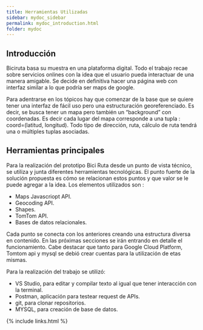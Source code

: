 ```yaml
---
title: Herramientas Utilizadas
sidebar: mydoc_sidebar
permalink: mydoc_introduction.html
folder: mydoc
---
```


## Introducción
Biciruta basa su muestra en una plataforma digital. Todo el trabajo recae sobre servicios onlines con la idea que el usuario pueda interactuar de una manera amigable. Se decide en definitiva hacer una página web con interfaz similar a lo que podría ser maps de google.

Para adentrarse en los tópicos hay que comenzar de la base que se quiere tener una interfaz de fácil uso pero una estructuración georeferenciado. Es decir, se busca tener un mapa pero también un “background” con coordenadas. Es decir cada lugar del mapa corresponde a una tupla : coord=(latitud, longitud). Todo tipo de dirección, ruta, cálculo de ruta tendrá una o múltiples tuplas asociadas.

## Herramientas principales

Para la realización del prototipo Bici Ruta desde un punto de vista técnico, se utiliza y junta diferentes herramientas tecnológicas. El punto fuerte de la solución propuesta es cómo se relacionan estos puntos y que valor se le puede agregar a la idea. Los elementos utilizados son :

* Maps Javascriopt API.
* Geocoding API.
* Shapes.
* TomTom API.
* Bases de datos relacionales.

Cada punto se conecta con los anteriores creando una estructura diversa en contenido. En las próximas secciones se irán entrando en detalle el funcionamiento. Cabe destacar que tanto para Google Cloud Platform, Tomtom api y mysql se debió crear cuentas para la utilización de etas mismas. 

Para la realización del trabajo se utilizó:

* VS Studio, para editar y compilar texto al igual que tener interacción con la terminal.
* Postman, aplicación para testear request de APIs.
* git, para clonar repositorios.
* MYSQL, para creación de base de datos. 

{% include links.html %}

